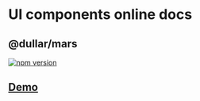 
# UI components online docs

## @dullar/mars 

[![npm version](https://badge.fury.io/js/@dullar%2Fearth.svg)](https://badge.fury.io/js/@dullar%2Fmars)

## [Demo](https://ui.dullar.xyz/mars/#/)